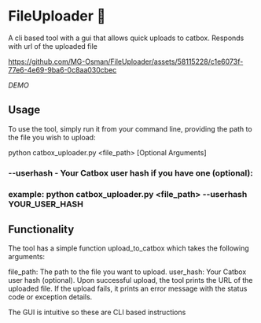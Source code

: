# FileUploader 🚀
A cli based tool with a gui that allows quick uploads to catbox. Responds with url of the uploaded file


https://github.com/MG-Osman/FileUploader/assets/58115228/c1e6073f-77e6-4e69-9ba6-0c8aa030cbec

*DEMO*


## Usage

To use the tool, simply run it from your command line, providing the path to the file you wish to upload:

python catbox_uploader.py <file_path> [Optional Arguments]

### --userhash - Your Catbox user hash if you have one (optional):

### example: python catbox_uploader.py <file_path> --userhash YOUR_USER_HASH


## Functionality
The tool has a simple function upload_to_catbox which takes the following arguments:

file_path: The path to the file you want to upload.
user_hash: Your Catbox user hash (optional).
Upon successful upload, the tool prints the URL of the uploaded file. If the upload fails, it prints an error message with the status code or exception details.

The GUI is intuitive so these are CLI based instructions
